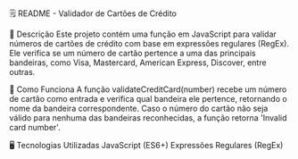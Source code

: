 🗒️ README - Validador de Cartões de Crédito


📌 Descrição
Este projeto contém uma função em JavaScript para validar números de cartões de crédito com base em expressões regulares (RegEx). Ele verifica se um número de cartão pertence a uma das principais bandeiras, como Visa, Mastercard, American Express, Discover, entre outras.

🚀 Como Funciona
A função validateCreditCard(number) recebe um número de cartão como entrada e verifica qual bandeira ele pertence, retornando o nome da bandeira correspondente. Caso o número do cartão não seja válido para nenhuma das bandeiras reconhecidas, a função retorna 'Invalid card number'.

🖥️ Tecnologias Utilizadas
JavaScript (ES6+)
Expressões Regulares (RegEx)